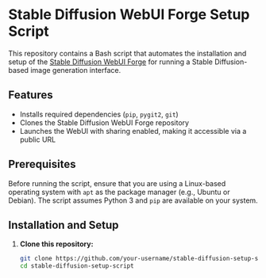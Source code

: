 # Stable Diffusion WebUI Forge Setup Script

This repository contains a Bash script that automates the installation and setup of the [Stable Diffusion WebUI Forge](https://github.com/lllyasviel/stable-diffusion-webui-forge) for running a Stable Diffusion-based image generation interface.

## Features
- Installs required dependencies (`pip`, `pygit2`, `git`)
- Clones the Stable Diffusion WebUI Forge repository
- Launches the WebUI with sharing enabled, making it accessible via a public URL

## Prerequisites
Before running the script, ensure that you are using a Linux-based operating system with `apt` as the package manager (e.g., Ubuntu or Debian). The script assumes Python 3 and `pip` are available on your system.

## Installation and Setup

1. **Clone this repository:**
   ```bash
   git clone https://github.com/your-username/stable-diffusion-setup-script.git
   cd stable-diffusion-setup-script
